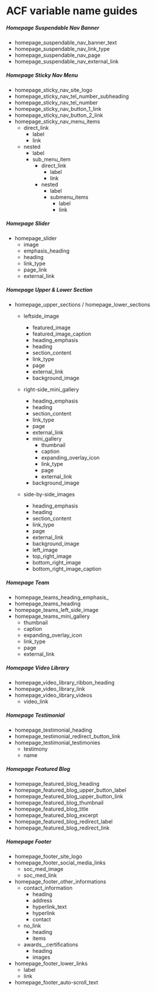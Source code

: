 # ACF variable name guides

##### Homepage Suspendable Nav Banner

- homepage_suspendable_nav_banner_text
- homepage_suspendable_nav_link_type
- homepage_suspendable_nav_page
- homepage_suspendable_nav_external_link

##### Homepage Sticky Nav Menu

- homepage_sticky_nav_site_logo
- homepage_sticky_nav_tel_number_subheading
- homepage_sticky_nav_tel_number
- homepage_sticky_nav_button_1_link
- homepage_sticky_nav_button_2_link
- homepage_sticky_nav_menu_items
  - direct_link
    - label
    - link
  - nested
    - label
    - sub_menu_item
      - direct_link
        - label
        - link
      - nested
        - label
        - submenu_items
          - label
          - link

##### Homepage Slider

- homepage_slider
  - image
  - emphasis_heading
  - heading
  - link_type
  - page_link
  - external_link

##### Homepage Upper & Lower Section

- homepage_upper_sections / homepage_lower_sections
  - leftside_image

    - featured_image
    - featured_image_caption
    - heading_emphasis
    - heading
    - section_content
    - link_type
    - page
    - external_link
    - background_image
  - right-side_mini_gallery

    - heading_emphasis
    - heading
    - section_content
    - link_type
    - page
    - external_link
    - mini_gallery
      - thumbnail
      - caption
      - expanding_overlay_icon
      - link_type
      - page
      - external_link
    - background_image
  - side-by-side_images

    - heading_emphasis
    - heading
    - section_content
    - link_type
    - page
    - external_link
    - background_image
    - left_image
    - top_right_image
    - bottom_right_image
    - bottom_right_image_caption

##### Homepage Team

- homepage_teams_heading_emphasis_
- homepage_teams_heading
- homepage_teams_left_side_image
- homepage_teams_mini_gallery
  - thumbnail
  - caption
  - expanding_overlay_icon
  - link_type
  - page
  - external_link

##### Homepage Video Library

- homepage_video_library_ribbon_heading
- homepage_video_library_link
- homepage_video_library_videos
  - video_link

##### Homepage Testimonial

- homepage_testimonial_heading
- homepage_testimonial_redirect_button_link
- homepage_testimonial_testimonies
  - testimony
  - name

##### Homepage Featured Blog

- homepage_featured_blog_heading
- homepage_featured_blog_upper_button_label
- homepage_featured_blog_upper_button_link
- homepage_featured_blog_thumbnail
- homepage_featured_blog_title
- homepage_featured_blog_excerpt
- homepage_featured_blog_redirect_label
- homepage_featured_blog_redirect_link

##### Homepage Footer

- homepage_footer_site_logo
- homepage_footer_social_media_links
  - soc_med_image
  - soc_med_link
- homepage_footer_other_informations
  - contact_information
    - heading
    - address
    - hyperlink_text
    - hyperlink
    - contact
  - no_link
    - heading
    - items
  - awards__certifications
    - heading
    - images
- homepage_footer_lower_links
  - label
  - link
- homepage_footer_auto-scroll_text
